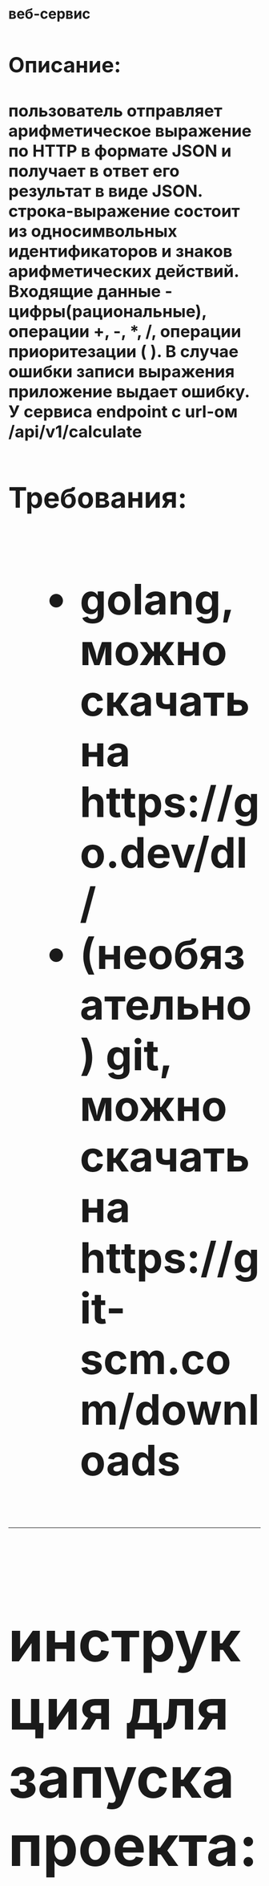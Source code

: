<h1>веб-сервис<h1\>
    <h2>Описание:</h2>
    <h3>пользователь отправляет арифметическое выражение по HTTP в формате JSON и получает в ответ его результат в виде JSON.
    строка-выражение состоит из односимвольных идентификаторов и знаков арифметических действий.
    Входящие данные - цифры(рациональные), операции +, -, *, /, операции приоритезации ( ). В случае ошибки записи выражения приложение выдает ошибку.
    У сервиса endpoint с url-ом /api/v1/calculate
    </h3>
    <h1>Требования:<h1\>
    <h2>
    <ul>
    <li>golang, можно скачать на https://go.dev/dl/</li>
    <li>(необязательно) git, можно скачать на https://git-scm.com/downloads</li>
    </ul>
    </h2>
<hr><hr\>
<h1>инструкция для запуска проекта:<h1\>
<h2>шаг 1 <h2\><h4>скачать веб сервис через git clone
<div class="highlight highlight-source-shell notranslate position-relative overflow-auto" dir="auto"><pre>git clone https://github.com/konodop/Project_go.git</pre></div>
или просто скачать и распаковать .zip файл из гитхаба если не установлен git
<h4\>
<h2>шаг 2<h2\><h4> Запуск сервера в папке с помщью терминала либо git bash и команды:<h4\>
<div class="highlight highlight-source-shell notranslate position-relative overflow-auto" dir="auto"><pre>go run ./cmd/main.go</pre></div>
<h2>шаг 3<h2\><h4> Отправка POST-запроса через curl: например:<h4\>
<div class="highlight highlight-source-shell notranslate position-relative overflow-auto" dir="auto"><pre>curl -X POST http://localhost:8080/api/v1/calculate -H "Content-Type: application/json" -d "{\"expression\": \"1+1\"}"</pre></div>
    Ответ:
<div class="highlight highlight-source-shell notranslate position-relative overflow-auto" dir="auto"><pre>{"result":"2.000000"}</pre></div>
<h3>Можно подставлять другие значения в expression и проверять их<h3\>
<hr><hr\>
<h1>Примеры запросов:<h1\>
<h2>1</h2>
<h4>
<div class="highlight highlight-source-shell notranslate position-relative overflow-auto" dir="auto"><pre>curl -X POST http://localhost:8080/api/v1/calculate -H "Content-Type: application/json" -d "{\"expression\": \"1-(1000*10)\"}"</pre></div>
Ответ:
<div class="highlight highlight-source-shell notranslate position-relative overflow-auto" dir="auto"><pre>{"result":"-9999.000000"}</pre><div class="zeroclipboard-container"></div>
Статус 200 (ОК)
</h4>
<h2>2</h2>
<h4>
<div class="highlight highlight-source-shell notranslate position-relative overflow-auto" dir="auto"><pre>curl -X POST http://localhost:8080/api/v1/calculate -H "Content-Type: application/json" -d "{\"expression\": \"1/0\"}"</pre></div>
Ответ:
<div class="highlight highlight-source-shell notranslate position-relative overflow-auto" dir="auto"><pre>{"error":"Expression is not valid"}</pre><div class="zeroclipboard-container"></div>
Ошибка 422 (Unprocessable Entity) 
</h4>
<h2>Также есть ошибка 500 (Internal Server Error)</h2>
<h4>
<div class="highlight highlight-source-shell notranslate position-relative overflow-auto" dir="auto"><pre>{"error": "Internal Server Error"}</pre><div class="zeroclipboard-container"></div>
Появляется она только если произойдёт чудо
</h4>
<hr><hr\>
<h1>Состав проекта<h1\>
<h3>
<ul>
    <li>cmd/main.go______________________________файл для запуска приложения и сервера</li>
    <li>internal\aplication\application.go_______файл сервера и обработки ошибок</li>
    <li>pkg/calculation/calculation.go___________файл самого калькулятора</li>
    <li>pkg/calculation/calculation.go___________файл тестов калькулятора</li>
    <li>go.mod___________________________________модуль соединяющий остальные файлы</li>
    </ul>
<h3\>
